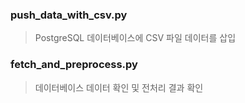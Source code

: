 ### push_data_with_csv.py
> PostgreSQL 데이터베이스에 CSV 파일 데이터를 삽입

### fetch_and_preprocess.py
> 데이터베이스 데이터 확인 및 전처리 결과 확인